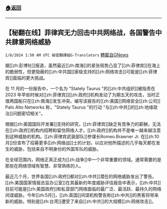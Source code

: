 ###  [:house:返回](README.md)
---


## 【秘翻在线】菲律宾无力回击中共网络战，各国警告中共肆意网络威胁
`1/8/2024 1:50 AM UTC 秘密翻譯組G-Translators` [轉載自GNews](https://gnews.org/articles/2194985)

据[[zh:彭博社]]报道，虽然最近[[zh:南海]]的紧张局势凸显了[[zh:菲律宾]]在海上的脆弱性，但更隐蔽的[[zh:中共国]]家级支持的[[zh:网络攻击]]可能是[[zh:菲律宾]]面临的更大挑战。

在 11 月的一份报告中，一个名为 "Stately Taurus "的[[zh:中共组织]]被指责在 2023 年早些时候对[[zh:菲律宾]][[zh:政府]]机构发动了为期五天的攻击，当时正值两国船只在[[zh:南海]]发生冲突。编写该报告的[[zh:美国]]网络安全[[zh:公司]] Palo Alto Networks 称，"Stately Taurus "的行动 “与[[zh:中共]]的[[zh:地缘政治]]问题密切相关"。

根据[[zh:美国国际开发署]]支持的研究，[[zh:菲律宾]]缺乏有竞争力的薪酬，无法在[[zh:政府]]机构内招聘和留住网络人才。[[zh:政府]]机构并不是唯一越来越注意到这种威胁的机构。[[zh:菲律宾武装部队]]参谋长Romeo.Brawner Jr. 在[[zh:10月]]份宣布了招募更多[[zh:网络战]]士的计划，以应对他所描述的几乎每天都在发生的威胁，包括来自不明身份的外国军队的威胁。

在全球范围内，网络正真正成为[[zh:战争]]中一个非常重要的领域。通常需要的是那些在网络领域有智慧、非常熟练的人。

最近几个月，世界各国[[zh:政府]]都对[[zh:中共]]潜在的网络威胁发出了警告。[[zh:美国国家情报总监办公室]]在其最新的年度威胁评估报告中表示，[[zh:中共]]目前可能是[[zh:美国政府]]和私营部门网络面临的最广泛、最活跃、最持久的网络间谍威胁。今年[[zh:5月]]，[[zh:英国]]间谍机构警告称[[zh:中共]]的黑客将带来新的威胁。特别是[[zh:台湾]]遭受了来自[[zh:中共]]的大规模[[zh:网络攻击]]。
